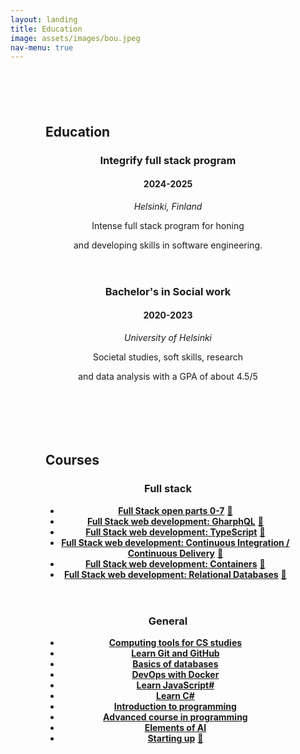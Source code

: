 ```yaml
---
layout: landing
title: Education
image: assets/images/bou.jpeg
nav-menu: true
---
```


<div style="padding: 4em">
<div style="padding-bottom: 2em">
    <h2>Education</h2>
    <section id="two" class="spotlights">
        <section>
            <div class="content">
                <div class="inner">
                    <header class="major">
                        <h3>Integrify full stack program</h3>
                        <h4>2024-2025</h4>
                        <i>Helsinki, Finland</i>
                        <p>Intense full stack program for honing</p>
                        <p>and developing skills in software engineering.</p>
                    </header>
                </div>
            </div>
            <div class="content">
                <div class="inner">
                    <header class="major">
                        <h3>Bachelor's in Social work</h3>
                        <h4>2020-2023</h4>
                        <i>University of Helsinki</i>
                        <p>Societal studies, soft skills, research</p>
                        <p>and data analysis with a GPA of about 4.5/5</p>
                    </header>
                </div>
            </div>
        </section>
    </section>
</div>

<div style="padding-bottom: 2em">
    <h2>Courses</h2>
    <section id="two" class="spotlights">
        <section>
            <div class="content">
                <div class="inner">
                    <header class="major">
                        <h3>Full stack</h3>
                        <ul class="alt">
                            <li><b><a href="https://fullstackopen.com/en/" target="_blank">Full Stack open parts 0-7</a></b> <a href="https://studies.cs.helsinki.fi/stats/api/certificate/fullstackopen/en/cfb7a81a223909dc14d3d95900d8f26b" target="_blank">🏅</a></li>
                            <li><b><a href="https://fullstackopen.com/en/part8" target="_blank">Full Stack web development: GharphQL</a></b> <a href="https://studies.cs.helsinki.fi/stats/api/certificate/fs-graphql/en/46fe7cc1231e64d8593f49de5a2625e2" target="_blank">🏅</a></li>
                            <li><b><a href="https://fullstackopen.com/en/part9" target="_blank">Full Stack web development: TypeScript</a></b> <a href="https://studies.cs.helsinki.fi/stats/api/certificate/fs-typescript/en/480c751c0b95b0c2395154633f0f5e8c" target="_blank">🏅</a></li>
                            <li><b><a href="https://fullstackopen.com/en/part11" target="_blank">Full Stack web development: Continuous Integration / Continuous Delivery</a></b> <a href="#">🏅</a></li>
                            <li><b><a href="https://fullstackopen.com/en/part12" target="_blank">Full Stack web development: Containers</a></b> <a href="https://studies.cs.helsinki.fi/stats/api/certificate/fs-containers/en/c2f2eeb8bd0cc2d528cf5ca862c96eab" target="_blank">🏅</a></li>
                            <li><b><a href="https://fullstackopen.com/en/part13" target="_blank">Full Stack web development: Relational Databases</a></b> <a href="https://studies.cs.helsinki.fi/stats/api/certificate/fs-psql/en/951db8f7c7e2d4d0f79db99fda3cd44c" target="_blank">🏅</a></li>
                        </ul>
                    </header>
                </div>
            </div>
        </section>
        <section>
            <div class="content">
                <div class="inner">
                    <header class="major">
                        <h3>General</h3>
                        <ul class="alt">
                            <li><b><a href="https://tkt-lapio.github.io/en/" target="_blank">Computing tools for CS studies</a></b> </li>
                            <li><b><a href="https://www.codecademy.com/learn/learn-git" target="_blank">Learn Git and GitHub</a></b> </li>
                            <li><b><a href="https://tikape.mooc.fi/kevat-2024/" target="_blank">Basics of databases</a></b> </li>
                            <li><b><a href="https://devopswithdocker.com/" target="_blank">DevOps with Docker</a></b> </li>
                            <li><b><a href="https://www.codecademy.com/learn/introduction-to-javascript" target="_blank">Learn JavaScript#</a></b> </li>
                            <li><b><a href="https://www.codecademy.com/learn/learn-c-sharp" target="_blank">Learn C#</a></b> </li>
                            <li><b><a href="https://programming-23.mooc.fi/" target="_blank">Introduction to programming</a></b> </li>
                            <li><b><a href="https://programming-23.mooc.fi/" target="_blank">Advanced course in programming</a></b> </li>
                            <li><b><a href="https://course.elementsofai.com/" target="_blank">Elements of AI</a></b> </li>
                            <li><b><a href="https://courses.minnalearn.com/en/courses/startingup/" target="_blank">Starting up</a></b> <a href="https://courses.minnalearn.com/certificate/en/startingup/8172d041-a6bd-414c-84a8-e0cdfffa171c" target="_blank">🏅</a></li>
                        </ul>
                    </header>
                </div>
            </div>
        </section>
    </section>
</div>
